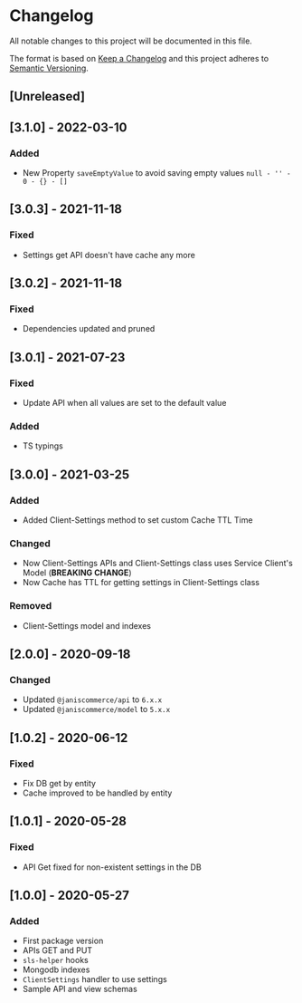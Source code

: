 # Changelog

All notable changes to this project will be documented in this file.

The format is based on [Keep a Changelog](http://keepachangelog.com/en/1.0.0/)
and this project adheres to [Semantic Versioning](http://semver.org/spec/v2.0.0.html).

## [Unreleased]

## [3.1.0] - 2022-03-10
### Added
- New Property `saveEmptyValue` to avoid saving empty values `null - '' - 0 - {} - []`

## [3.0.3] - 2021-11-18
### Fixed
- Settings get API doesn't have cache any more

## [3.0.2] - 2021-11-18
### Fixed
- Dependencies updated and pruned

## [3.0.1] - 2021-07-23
### Fixed
- Update API when all values are set to the default value

### Added
- TS typings

## [3.0.0] - 2021-03-25
### Added
- Added Client-Settings method to set custom Cache TTL Time

### Changed
- Now Client-Settings APIs and Client-Settings class uses Service Client's Model  (**BREAKING CHANGE**)
- Now Cache has TTL for getting settings in Client-Settings class

### Removed
- Client-Settings model and indexes

## [2.0.0] - 2020-09-18
### Changed
- Updated `@janiscommerce/api` to `6.x.x`
- Updated `@janiscommerce/model` to `5.x.x`

## [1.0.2] - 2020-06-12
### Fixed
- Fix DB get by entity
- Cache improved to be handled by entity

## [1.0.1] - 2020-05-28
### Fixed
- API Get fixed for non-existent settings in the DB

## [1.0.0] - 2020-05-27
### Added
- First package version
- APIs GET and PUT
- `sls-helper` hooks
- Mongodb indexes
- `ClientSettings` handler to use settings
- Sample API and view schemas
